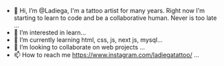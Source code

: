 - 👋 Hi, I’m @Ladiega, I'm a tattoo artist for many years. 
Right now I'm starting to learn to code and be a collaborative human. Never is too late ...
- 👀 I’m interested in learn...
- 🌱 I’m currently learning html, css, js, next js, mysql...
- 💞️ I’m looking to collaborate on web projects ...
- 📫 How to reach me https://www.instagram.com/ladiegatattoo/ ...

<!---
Ladiega/Ladiega is a ✨ special ✨ repository because its `README.md` (this file) appears on your GitHub profile.
You can click the Preview link to take a look at your changes.
--->

